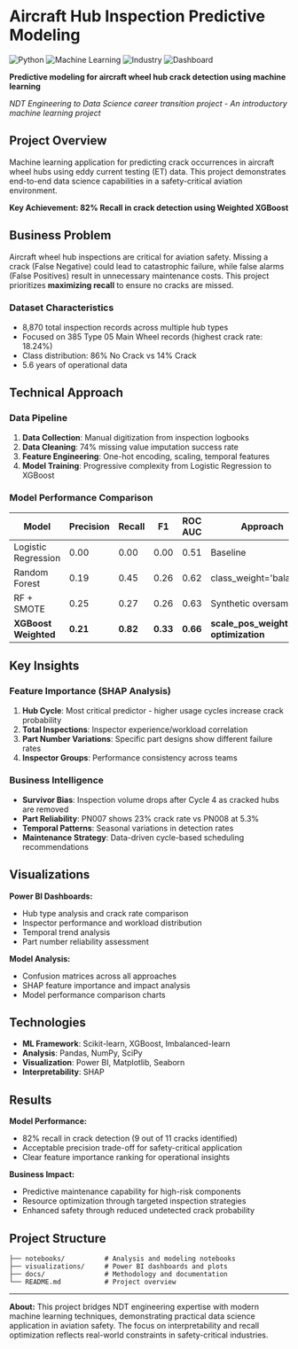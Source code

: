 # Aircraft Hub Inspection Predictive Modeling

![Python](https://img.shields.io/badge/Python-3.8+-blue) ![Machine Learning](https://img.shields.io/badge/ML-Classification-orange) ![Industry](https://img.shields.io/badge/Industry-Aviation-green) ![Dashboard](https://img.shields.io/badge/Dashboard-Power%20BI-F2C811?logo=powerbi&logoColor=white)

**Predictive modeling for aircraft wheel hub crack detection using machine learning**

*NDT Engineering to Data Science career transition project - An introductory machine learning project*

## Project Overview

Machine learning application for predicting crack occurrences in aircraft wheel hubs using eddy current testing (ET) data. This project demonstrates end-to-end data science capabilities in a safety-critical aviation environment.

**Key Achievement: 82% Recall in crack detection using Weighted XGBoost**

## Business Problem

Aircraft wheel hub inspections are critical for aviation safety. Missing a crack (False Negative) could lead to catastrophic failure, while false alarms (False Positives) result in unnecessary maintenance costs. This project prioritizes **maximizing recall** to ensure no cracks are missed.

### Dataset Characteristics
- 8,870 total inspection records across multiple hub types
- Focused on 385 Type 05 Main Wheel records (highest crack rate: 18.24%)
- Class distribution: 86% No Crack vs 14% Crack
- 5.6 years of operational data

## Technical Approach

### Data Pipeline
1. **Data Collection**: Manual digitization from inspection logbooks
2. **Data Cleaning**: 74% missing value imputation success rate
3. **Feature Engineering**: One-hot encoding, scaling, temporal features
4. **Model Training**: Progressive complexity from Logistic Regression to XGBoost

### Model Performance Comparison

| Model | Precision | Recall | F1 | ROC AUC | Approach |
|-------|-----------|--------|----|---------|----------|
| Logistic Regression | 0.00 | 0.00 | 0.00 | 0.51 | Baseline |
| Random Forest | 0.19 | 0.45 | 0.26 | 0.62 | class_weight='balanced' |
| RF + SMOTE | 0.25 | 0.27 | 0.26 | 0.63 | Synthetic oversampling |
| **XGBoost Weighted** | **0.21** | **0.82** | **0.33** | **0.66** | **scale_pos_weight optimization** |

## Key Insights

### Feature Importance (SHAP Analysis)
1. **Hub Cycle**: Most critical predictor - higher usage cycles increase crack probability
2. **Total Inspections**: Inspector experience/workload correlation
3. **Part Number Variations**: Specific part designs show different failure rates
4. **Inspector Groups**: Performance consistency across teams

### Business Intelligence
- **Survivor Bias**: Inspection volume drops after Cycle 4 as cracked hubs are removed
- **Part Reliability**: PN007 shows 23% crack rate vs PN008 at 5.3%
- **Temporal Patterns**: Seasonal variations in detection rates
- **Maintenance Strategy**: Data-driven cycle-based scheduling recommendations

## Visualizations

**Power BI Dashboards:**
- Hub type analysis and crack rate comparison
- Inspector performance and workload distribution
- Temporal trend analysis
- Part number reliability assessment

**Model Analysis:**
- Confusion matrices across all approaches
- SHAP feature importance and impact analysis
- Model performance comparison charts

## Technologies

- **ML Framework**: Scikit-learn, XGBoost, Imbalanced-learn
- **Analysis**: Pandas, NumPy, SciPy
- **Visualization**: Power BI, Matplotlib, Seaborn
- **Interpretability**: SHAP

## Results

**Model Performance:**
- 82% recall in crack detection (9 out of 11 cracks identified)
- Acceptable precision trade-off for safety-critical application
- Clear feature importance ranking for operational insights

**Business Impact:**
- Predictive maintenance capability for high-risk components
- Resource optimization through targeted inspection strategies
- Enhanced safety through reduced undetected crack probability

## Project Structure

```
├── notebooks/          # Analysis and modeling notebooks
├── visualizations/     # Power BI dashboards and plots
├── docs/               # Methodology and documentation
└── README.md           # Project overview
```

---

**About:** This project bridges NDT engineering expertise with modern machine learning techniques, demonstrating practical data science application in aviation safety. The focus on interpretability and recall optimization reflects real-world constraints in safety-critical industries.
